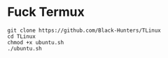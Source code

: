 # Fuck Termux

```
git clone https://github.com/Black-Hunters/TLinux
cd TLinux
chmod +x ubuntu.sh
./ubuntu.sh
```
